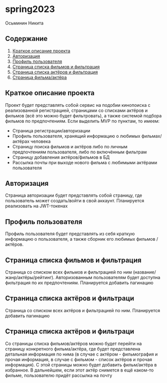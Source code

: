 # spring2023

Осьминин Никита

## Содержание

1. <a href = "#brief">Краткое описание проекта</a>
2. <a href = "#authorization">Авторизация</a>
3. <a href = "#profile">Профиль пользователя<a>
4. <a href = "#film_page">Страница списка фильмов и фильтрация<a>
5. <a href = "#actor_page">Страница списка актёров и фильтрация</a>
6. <a href = "#detail_info">Страница фильма/актёра</a>

## Краткое описание проекта
<a name = brief></a>
Проект будет представлять собой сервис на подобии кинопоиска с реализованной регистрацией, страницами со списками актёров и фильмов (всё это можно будет фильтровать), а также системой подбора фильмов по предпочтениям.
Если выделить MVP по пунктам, то имеем:
- Страница регистрации/авторизации
- Профиль пользователя, хранящий информацию о любимых фильмах/актёрах человека
- Страницу поиска фильмов и актёров либо по личным предпочтениям пользователя, либо по включённым фильтрам
- Страницу добавления актёров/фильмов в БД
- Рассылка почты при выходе нового фильма с любимыми актёрами пользователя

## Авторизация
<a name = authorization></a>
Страница авторизации будет представлять собой страницу, где пользователь может создать/войти в свой аккаунт. Планируется реализовать на JWT-токенах

## Профиль пользователя
<a name = profile></a>
Профиль пользователя будет представлять из себя краткую информацию о пользователя, а также сборник его любимых фильмов / актёров.

## Страница списка фильмов и фильтрация
<a name = film_page></a>
Страница со списком всех фильмов и фильтрацией по ним (название/жанр/актёры/рейтинг). Авторизованным пользователям будет доступна фильтрация по их предпочтениям. Планируется добавить пагинацию

## Страница списка актёров и фильтраци
<a name = actor_page></a>
Страница со списком всех актёров и фильтрацией по ним. Планируется добавить пагинацию

## Страница списка актёров и фильтраци
<a name = detail_info></a>
Со страницы списка фильмов/актёров можно будет перейти на страницу конкретного фильма/актёра, где будет представлена детальная информация по нима (в случае с актёром - фильмография и прочая информация, в случае с фильмом - список актёров и прочая информация). С этой страницы можно будет добавить фильм/актёра в избранное. В дальнейшем, если этот актёр снимется в ещё каком-то фильме, пользователю придёт рассылка на почту
